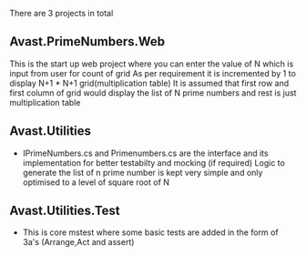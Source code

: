 There are 3 projects in total 
## Avast.PrimeNumbers.Web
This is the start up web project where you can enter the value of N which is input from user for count of grid
As per requirement it is incremented by 1 to display N+1 * N+1 grid(multiplication table)
It is assumed that first row and first column of grid would display the list of N prime numbers and rest is just multiplication table
## Avast.Utilities

* IPrimeNumbers.cs and Primenumbers.cs are the interface and its implementation for better testabilty and mocking (if required)
  Logic to generate the list of n prime number is kept very simple and only optimised to a level of square root of N

## Avast.Utilities.Test
* This is core mstest where some basic tests are added in the form of 3a's (Arrange,Act and assert)

